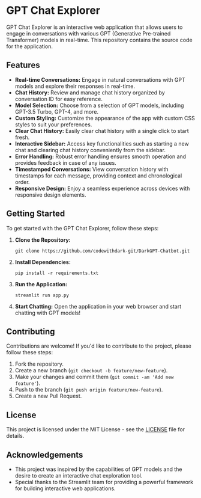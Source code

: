 # GPT Chat Explorer

GPT Chat Explorer is an interactive web application that allows users to engage in conversations with various GPT (Generative Pre-trained Transformer) models in real-time. This repository contains the source code for the application.

## Features

- **Real-time Conversations:** Engage in natural conversations with GPT models and explore their responses in real-time.
- **Chat History:** Review and manage chat history organized by conversation ID for easy reference.
- **Model Selection:** Choose from a selection of GPT models, including GPT-3.5 Turbo, GPT-4, and more.
- **Custom Styling:** Customize the appearance of the app with custom CSS styles to suit your preferences.
- **Clear Chat History:** Easily clear chat history with a single click to start fresh.
- **Interactive Sidebar:** Access key functionalities such as starting a new chat and clearing chat history conveniently from the sidebar.
- **Error Handling:** Robust error handling ensures smooth operation and provides feedback in case of any issues.
- **Timestamped Conversations:** View conversation history with timestamps for each message, providing context and chronological order.
- **Responsive Design:** Enjoy a seamless experience across devices with responsive design elements.

## Getting Started

To get started with the GPT Chat Explorer, follow these steps:

1. **Clone the Repository:**
   ```
   git clone https://github.com/codewithdark-git/DarkGPT-Chatbot.git
   ```

2. **Install Dependencies:**
   ```
   pip install -r requirements.txt
   ```

3. **Run the Application:**
   ```
   streamlit run app.py
   ```

4. **Start Chatting:**
   Open the application in your web browser and start chatting with GPT models!

## Contributing

Contributions are welcome! If you'd like to contribute to the project, please follow these steps:

1. Fork the repository.
2. Create a new branch (`git checkout -b feature/new-feature`).
3. Make your changes and commit them (`git commit -am 'Add new feature'`).
4. Push to the branch (`git push origin feature/new-feature`).
5. Create a new Pull Request.

## License

This project is licensed under the MIT License - see the [LICENSE](../Chatbot/LICENSE) file for details.

## Acknowledgements

- This project was inspired by the capabilities of GPT models and the desire to create an interactive chat exploration tool.
- Special thanks to the Streamlit team for providing a powerful framework for building interactive web applications.
